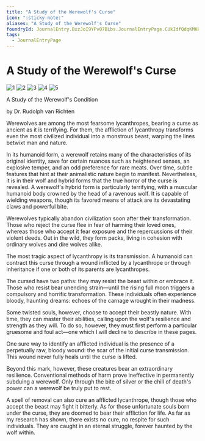 ```yaml
---
title: "A Study of the Werewolf's Curse"
icon: ":sticky-note:"
aliases: "A Study of the Werewolf's Curse"
foundryId: JournalEntry.BxzJoI9YPv07BLbs.JournalEntryPage.CUkIdfQdqKMKHlWW
tags:
  - JournalEntryPage
---
```


# A Study of the Werewolf's Curse
![1](ddb-images\adventures\misc\RVR%20Werewolf%20Manuscript%20-%20damaged1.png)
![2](ddb-images\adventures\misc\RVR%20Werewolf%20Manuscript%20-%20damaged2.png)
![3](ddb-images\adventures\misc\RVR%20Werewolf%20Manuscript%20-%20damaged3.png)
![4](ddb-images\adventures\misc\RVR%20Werewolf%20Manuscript%20-%20damaged4.png)
![5](ddb-images\adventures\misc\RVR%20Werewolf%20Manuscript%20-%20damaged5.png)

A Study of the Werewolf's Condition

by Dr. Rudolph van Richten

Werewolves are among the most fearsome lycanthropes, bearing a curse as ancient as it is terrifying. For them, the affliction of lycanthropy transforms even the most civilized individual into a monstrous beast, warping the lines betwixt man and nature.

In its humanoid form, a werewolf retains many of the characteristics of its original identity, save for certain nuances such as heightened senses, an explosive temper, and an odd preference for rare meats. Over time, subtle features that hint at their animalistic nature begin to manifest. Nevertheless, it is in their wolf and hybrid forms that the true horror of the curse is revealed. A werewolf's hybrid form is particularly terrifying, with a muscular humanoid body crowned by the head of a ravenous wolf. It is capable of wielding weapons, though its favored means of attack are its devastating claws and powerful bite.

Werewolves typically abandon civilization soon after their transformation. Those who reject the curse flee in fear of harming their loved ones, whereas those who accept it fear exposure and the repercussions of their violent deeds. Out in the wild, they form packs, living in cohesion with ordinary wolves and dire wolves alike.

The most tragic aspect of lycanthropy is its transmission. A humanoid can contract this curse through a wound inflicted by a lycanthrope or through inheritance if one or both of its parents are lycanthropes.

The cursed have two paths: they may resist the beast within or embrace it. Those who resist bear unending strain—until the rising full moon triggers a compulsory and horrific transformation. These individuals often experience bloody, haunting dreams: echoes of the carnage wrought in their madness.

Some twisted souls, however, choose to accept their beastly nature. With time, they can master their abilities, calling upon the wolf's resilience and strength as they will. To do so, however, they must first perform a particular gruesome and foul act—one which I will decline to describe in these pages.

One sure way to identify an afflicted individual is the presence of a perpetually raw, bloody wound: the scar of the initial curse transmission. This wound never fully heals until the curse is lifted.

Beyond this mark, however, these creatures bear an extraordinary resilience. Conventional methods of harm prove ineffective in permanently subduing a werewolf. Only through the bite of silver or the chill of death's power can a werewolf be truly put to rest.

A spell of removal can also cure an afflicted lycanthrope, though those who accept the beast may fight it bitterly. As for those unfortunate souls born under the curse, they are doomed to bear their affliction for life. As far as my research has shown, there exists no cure, no respite for such individuals. They are caught in an eternal struggle, forever haunted by the wolf within.